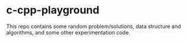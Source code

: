 # c-cpp-playground

This repo contains some random problem/solutions, data structure and algorithms, and some other experimentation code.
